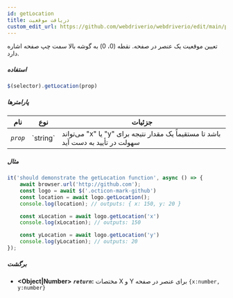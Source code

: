 ```yaml
---
id: getLocation
title: دریافت موقعیت
custom_edit_url: https://github.com/webdriverio/webdriverio/edit/main/packages/webdriverio/src/commands/element/getLocation.ts
---
```


تعیین موقعیت یک عنصر در صفحه. نقطه (0، 0) به گوشه بالا سمت چپ صفحه اشاره دارد.

##### استفاده

```js
$(selector).getLocation(prop)
```

##### پارامترها

<table>
  <thead>
    <tr>
      <th>نام</th><th>نوع</th><th>جزئیات</th>
    </tr>
  </thead>
  <tbody>
    <tr>
      <td><code><var>prop</var></code></td>
      <td>`string`</td>
      <td>می‌تواند "x" یا "y" باشد تا مستقیماً یک مقدار نتیجه برای سهولت در تأیید به دست آید</td>
    </tr>
  </tbody>
</table>

##### مثال

```js title="getLocation.js"
it('should demonstrate the getLocation function', async () => {
    await browser.url('http://github.com');
    const logo = await $('.octicon-mark-github')
    const location = await logo.getLocation();
    console.log(location); // outputs: { x: 150, y: 20 }

    const xLocation = await logo.getLocation('x')
    console.log(xLocation); // outputs: 150

    const yLocation = await logo.getLocation('y')
    console.log(yLocation); // outputs: 20
});
```

##### برگشت

- **&lt;Object|Number&gt;**
            **<code><var>return</var></code>:**   مختصات X و Y برای عنصر در صفحه `{x:number, y:number}`